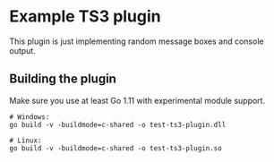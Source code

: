 # Example TS3 plugin

This plugin is just implementing random message boxes and console output.

## Building the plugin

Make sure you use at least Go 1.11 with experimental module support.

```
# Windows:
go build -v -buildmode=c-shared -o test-ts3-plugin.dll

# Linux:
go build -v -buildmode=c-shared -o test-ts3-plugin.so
```
